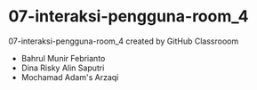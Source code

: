 # 07-interaksi-pengguna-room_4
07-interaksi-pengguna-room_4 created by GitHub Classrooom
- Bahrul Munir Febrianto
- Dina Risky Alin Saputri
- Mochamad Adam's Arzaqi
